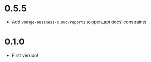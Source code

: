 # 0.5.5
* Add `vonage-business-cloud/reports` to open_api docs' constraints

# 0.1.0
* First version!

